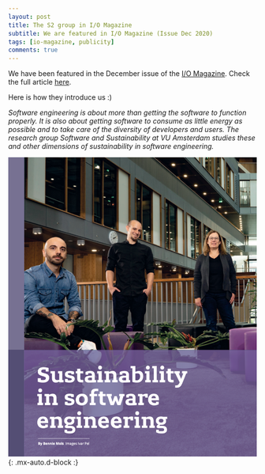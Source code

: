 ```yaml
---
layout: post
title: The S2 group in I/O Magazine 
subtitle: We are featured in I/O Magazine (Issue Dec 2020)
tags: [io-magazine, publicity]
comments: true
---
```


We have been featured in the December issue of the [I/O Magazine](https://ict-research.nl/2017/11/i-o-magazine/).
Check the full article [here](https://ict-research.nl/wordpress/wp-content/uploads/2021/01/IO_magazine_NR3-2020_web.pdf).

Here is how they introduce us :)

*Software engineering is about more than getting the software to function properly. It is also about getting software to consume as little energy as possible and to take care of the diversity of developers and users. The research group Software and Sustainability at VU Amsterdam studies these and other dimensions of sustainability in software engineering.*

![IOMagazine](/files/posts/io_magazine.png){: .mx-auto.d-block :}



